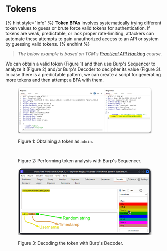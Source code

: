 # Tokens

{% hint style="info" %}
**Token BFAs** involves systematically trying different token values to guess or brute force valid tokens for authentication. If tokens are weak, predictable, or lack proper rate-limiting, attackers can automate these attempts to gain unauthorized access to an API or system by guessing valid tokens.
{% endhint %}

> _The below example is based on TCM's_ [_Practical API Hacking_](https://academy.tcm-sec.com/p/hacking-apis) _course._

We can obtain a valid token (Figure 1) and then use Burp's Sequencer to analyze it (Figure 2) and/or Burp's Decoder to decipher its value (Figure 3). In case there is a predictable pattern, we can create a script for generating more tokens and then attempt a BFA with them.

<figure><img src="../../../../.gitbook/assets/tokens_1.png" alt=""><figcaption><p>Figure 1: Obtaining a token as <code>admin</code>.</p></figcaption></figure>

<figure><img src="../../../../.gitbook/assets/tokens_2.avif" alt=""><figcaption><p>Figure 2: Performing token analysis with Burp's Sequencer.</p></figcaption></figure>

<figure><img src="../../../../.gitbook/assets/tokens_3.png" alt=""><figcaption><p>Figure 3: Decoding the token with Burp's Decoder.</p></figcaption></figure>
